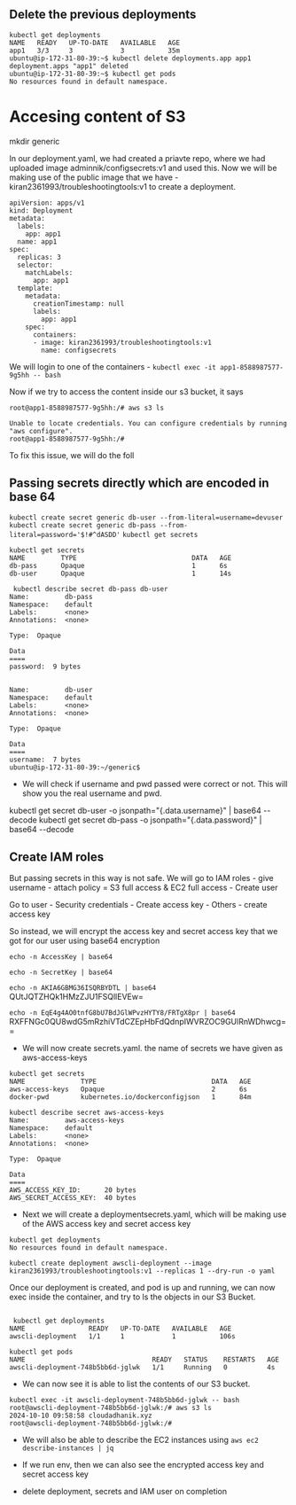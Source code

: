 

## Delete the previous deployments

```
kubectl get deployments
NAME   READY   UP-TO-DATE   AVAILABLE   AGE
app1   3/3     3            3           35m
ubuntu@ip-172-31-80-39:~$ kubectl delete deployments.app app1
deployment.apps "app1" deleted
ubuntu@ip-172-31-80-39:~$ kubectl get pods
No resources found in default namespace.
```

# Accesing content of S3 

mkdir generic

In our deployment.yaml, we had created a priavte repo, where we had uploaded image adminnik/configsecrets:v1 and used this. Now we will be making use of the public image that we have - kiran2361993/troubleshootingtools:v1 to create a deployment.

```
apiVersion: apps/v1
kind: Deployment
metadata:
  labels:
    app: app1
  name: app1
spec:
  replicas: 3
  selector:
    matchLabels:
      app: app1
  template:
    metadata:
      creationTimestamp: null
      labels:
        app: app1
    spec:
      containers:
      - image: kiran2361993/troubleshootingtools:v1
        name: configsecrets
```

We will login to one of the containers - `kubectl exec -it app1-8588987577-9g5hh -- bash`

Now if we try to access the content inside our s3 bucket, it says

```
root@app1-8588987577-9g5hh:/# aws s3 ls

Unable to locate credentials. You can configure credentials by running "aws configure".
root@app1-8588987577-9g5hh:/# 

```
To fix this issue, we will do the foll

## Passing secrets directly which are encoded in base 64



`kubectl create secret generic db-user --from-literal=username=devuser`
`kubectl create secret generic db-pass --from-literal=password='$!#^dASDD'`
`kubectl get secrets`

```
kubectl get secrets
NAME         TYPE                             DATA   AGE
db-pass      Opaque                           1      6s
db-user      Opaque                           1      14s

```

```
 kubectl describe secret db-pass db-user
Name:         db-pass
Namespace:    default
Labels:       <none>
Annotations:  <none>

Type:  Opaque

Data
====
password:  9 bytes


Name:         db-user
Namespace:    default
Labels:       <none>
Annotations:  <none>

Type:  Opaque

Data
====
username:  7 bytes
ubuntu@ip-172-31-80-39:~/generic$ 

```

- We will check if username and pwd passed were correct or not. This will show you the real username and pwd.

kubectl get secret db-user -o jsonpath="{.data.username}" | base64 --decode
kubectl get secret db-pass -o jsonpath="{.data.password}" | base64 --decode

## Create IAM roles

But passing secrets in this way is not safe.  We will go to IAM roles - give username - attach policy = S3 full access & EC2 full access - Create user

Go to user - Security credentials - Create access key - Others - create access key


So instead, we will encrypt the access key and secret access key that we got for our user using base64 encryption

`echo -n AccessKey | base64`

`echo -n SecretKey | base64`

`echo -n AKIA6GBMG36ISQRBYDTL | base64`
QUtJQTZHQk1HMzZJU1FSQllEVEw=

`echo -n EqE4g4AO0tnfG8bU7BdJGlWPvzHYTY8/FRTgX8pr | base64`
RXFFNGc0QU8wdG5mRzhiVTdCZEpHbFdQdnpIWVRZOC9GUlRnWDhwcg==

- We will now create secrets.yaml. the name of secrets we have given as aws-access-keys

```
kubectl get secrets
NAME              TYPE                             DATA   AGE
aws-access-keys   Opaque                           2      6s
docker-pwd        kubernetes.io/dockerconfigjson   1      84m
```
```
kubectl describe secret aws-access-keys
Name:         aws-access-keys
Namespace:    default
Labels:       <none>
Annotations:  <none>

Type:  Opaque

Data
====
AWS_ACCESS_KEY_ID:      20 bytes
AWS_SECRET_ACCESS_KEY:  40 bytes

```
- Next we will create a deploymentsecrets.yaml, which will be making use of the AWS access key and secret access key

```
kubectl get deployments
No resources found in default namespace.
```


`kubectl create deployment awscli-deployment --image kiran2361993/troubleshootingtools:v1 --replicas 1 --dry-run -o yaml`

Once our deployment is created, and pod is up and running, we can now exec inside the container, and try to ls the objects in our S3 Bucket.

```

 kubectl get deployments
NAME                READY   UP-TO-DATE   AVAILABLE   AGE
awscli-deployment   1/1     1            1           106s

```

```
kubectl get pods
NAME                                READY   STATUS    RESTARTS   AGE
awscli-deployment-748b5bb6d-jglwk   1/1     Running   0          4s

```

- We can now see it is able to list the contents of our S3 bucket.
```
kubectl exec -it awscli-deployment-748b5bb6d-jglwk -- bash
root@awscli-deployment-748b5bb6d-jglwk:/# aws s3 ls
2024-10-10 09:58:58 cloudadhanik.xyz
root@awscli-deployment-748b5bb6d-jglwk:/# 
```

- We will also be able to describe the EC2 instances using `aws ec2 describe-instances | jq`

- If we run env, then we can also see the encrypted access key and secret access key    

- delete deployment, secrets     and IAM user on completion
